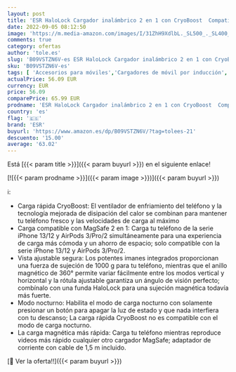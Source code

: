 ```yaml
---
layout: post
title: 'ESR HaloLock Cargador inalámbrico 2 en 1 con CryoBoost  Compatible MagSafe  Carga rápida con enfriamiento  Compatible iPhone Serie 13/12 AirPods 3/Pro/2  Adaptador de Corriente Incluido  Blanco Ártico'
date: 2022-09-05 08:12:50
image: 'https://m.media-amazon.com/images/I/31ZhH9XdlbL._SL500_._SL400_.jpg'
comments: true
category: ofertas
author: 'tole.es'
slug: 'B09VSTZN6V-es ESR HaloLock Cargador inalámbrico 2 en 1 con CryoBoost...'
sku: 'B09VSTZN6V-es'
tags: [ 'Accesorios para móviles','Cargadores de móvil por inducción','Cargadores para móviles','Comunicación móvil y accesorios','Electrónica','esr','iphone','🇪🇸', ]
actualPrice: 56.09 EUR
currency: EUR
price: 56.09
comparePrice: 65.99 EUR
prodname: 'ESR HaloLock Cargador inalámbrico 2 en 1 con CryoBoost  Compatible MagSafe  Carga rápida con enfriamiento  Compatible iPhone Serie 13/12 AirPods 3/Pro/2  Adaptador de Corriente Incluido  Blanco Ártico'
country: 'es'
flag: '🇪🇸'
brand: 'ESR'
buyurl: 'https://www.amazon.es/dp/B09VSTZN6V/?tag=tolees-21'
descuento: '15.00'
average: '63.02'
---
```


Está [{{< param title >}}]({{< param buyurl >}}) en el siguiente enlace!

[![{{< param prodname >}}]({{< param image >}})]({{< param buyurl >}})

ℹ️:

- Carga rápida CryoBoost: El ventilador de enfriamiento del teléfono y la tecnología mejorada de disipación del calor se combinan para mantener tu teléfono fresco y las velocidades de carga al máximo
- Carga compatible con MagSafe 2 en 1: Carga tu teléfono de la serie iPhone 13/12 y AirPods 3/Pro/2 simultáneamente para una experiencia de carga más cómoda y un ahorro de espacio; solo compatible con la serie iPhone 13/12 y AirPods 3/Pro/2.
- Vista ajustable segura: Los potentes imanes integrados proporcionan una fuerza de sujeción de 1000 g para tu teléfono, mientras que el anillo magnético de 360° permite variar fácilmente entre los modos vertical y horizontal y la rótula ajustable garantiza un ángulo de visión perfecto; combínalo con una funda HaloLock para una sujeción magnética todavía más fuerte.
- Modo nocturno: Habilita el modo de carga nocturno con solamente presionar un botón para apagar la luz de estado y que nada interfiera con tu descanso; La carga rápida CryoBoost no es compatible con el modo de carga nocturno.
- La carga magnética más rápida: Carga tu teléfono mientras reproduce videos más rápido cualquier otro cargador MagSafe; adaptador de corriente con cable de 1,5 m incluido.

[🛒 Ver la oferta!!]({{< param buyurl >}})
